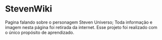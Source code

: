 # StevenWiki
Pagina falando sobre o personagem Steven Universo;
Toda informação e imagem nesta página foi retirada da internet.
Esse projeto foi realizado com o único propósito de aprendizado.
